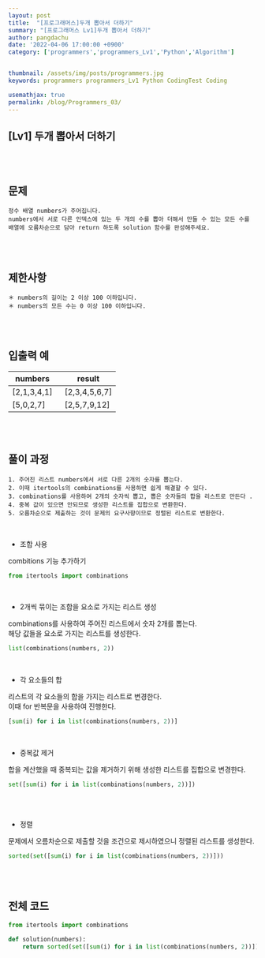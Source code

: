 ```yaml
---
layout: post
title:  "[프로그래머스]두개 뽑아서 더하기"
summary: "[프로그래머스 Lv1]두개 뽑아서 더하기"
author: pangdachu
date: '2022-04-06 17:00:00 +0900'
category: ['programmers','programmers_Lv1','Python','Algorithm']


thumbnail: /assets/img/posts/programmers.jpg
keywords: programmers programmers_Lv1 Python CodingTest Coding

usemathjax: true
permalink: /blog/Programmers_03/
---
```


## [Lv1] 두개 뽑아서 더하기 
<br>
<br>


문제
---------
```
정수 배열 numbers가 주어집니다.     
numbers에서 서로 다른 인덱스에 있는 두 개의 수를 뽑아 더해서 만들 수 있는 모든 수를     
배열에 오름차순으로 담아 return 하도록 solution 함수를 완성해주세요.        
```
<br>
<br>

제한사항
---------
```
＊ numbers의 길이는 2 이상 100 이하입니다.         
＊ numbers의 모든 수는 0 이상 100 이하입니다.
```
<br>
<br>

입출력 예
---------

|  numbers&nbsp;&nbsp;|  result  |      
|---------|---------|         
|  [2,1,3,4,1]&nbsp;&nbsp;|  [2,3,4,5,6,7]  |      
|  [5,0,2,7]&nbsp;&nbsp;|  [2,5,7,9,12]  |    
             
<br>
<br>

풀이 과정
---------
```
1. 주어진 리스트 numbers에서 서로 다른 2개의 숫자를 뽑는다.        
2. 이때 itertools의 combinations를 사용하면 쉽게 해결할 수 있다.        
3. combinations를 사용하여 2개의 숫자씩 뽑고, 뽑은 숫자들의 합을 리스트로 만든다 .      
4. 중복 값이 있으면 안되므로 생성한 리스트를 집합으로 변환한다.     
5. 오름차순으로 제출하는 것이 문제의 요구사항이므로 정렬된 리스트로 변환한다.       
```
<br>

* 조합 사용

combitions 기능 추가하기

```python
from itertools import combinations
```
<br>

* 2개씩 묶이는 조합을 요소로 가지는 리스트 생성

combinations를 사용하여 주어진 리스트에서 숫자 2개를 뽑는다.        
해당 값들을 요소로 가지는 리스트를 생성한다.        

```python
list(combinations(numbers, 2))
```
<br>

* 각 요소들의 합

리스트의 각 요소들의 합을 가지는 리스트로 변경한다.     
이때 for 반복문을 사용하여 진행한다.        

```python
[sum(i) for i in list(combinations(numbers, 2))]
```
<br>

* 중복값 제거   

합을 계산했을 때 중복되는 값을 제거하기 위해 생성한 리스트를 집합으로 변경한다.          

```python
set([sum(i) for i in list(combinations(numbers, 2))])
```
<br>
<br>

* 정렬  

문제에서 오름차순으로 제출할 것을 조건으로 제시하였으니 정렬된 리스트를 생성한다.        

```python
sorted(set([sum(i) for i in list(combinations(numbers, 2))]))
```
<br>
<br>

전체 코드
---------
```python
from itertools import combinations

def solution(numbers):
    return sorted(set([sum(i) for i in list(combinations(numbers, 2))]))
```

